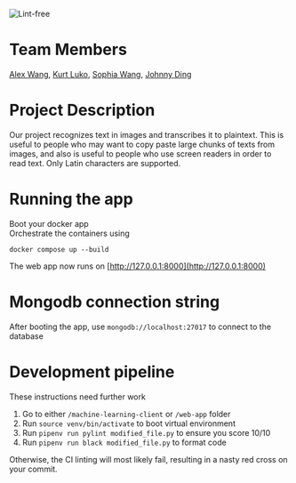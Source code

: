![Lint-free](https://github.com/nyu-software-engineering/containerized-app-exercise/actions/workflows/lint.yml/badge.svg)

# Team Members
[Alex Wang](https://github.com/alw9411), [Kurt Luko](https://github.com/kl3641), [Sophia Wang](https://github.com/s-m-wang), [Johnny Ding](https://github.com/yd2960)


# Project Description
Our project recognizes text in images and transcribes it to plaintext. This is useful to people who may want to copy paste large chunks of texts from images, and also is useful to people who use screen readers in order to read text. Only Latin characters are supported.


# Running the app
Boot your docker app\
Orchestrate the containers using
```
docker compose up --build
```
The web app now runs on [http://127.0.0.1:8000](http://127.0.0.1:8000)

# Mongodb connection string
After booting the app, use ```mongodb://localhost:27017``` to connect to the database


# Development pipeline
These instructions need further work
1. Go to either ```/machine-learning-client``` or ```/web-app``` folder
1. Run ```source venv/bin/activate``` to boot virtual environment
1. Run ```pipenv run pylint modified_file.py``` to ensure you score 10/10
1. Run ```pipenv run black modified_file.py``` to format code

Otherwise, the CI linting will most likely fail, resulting in a nasty red cross on your commit.